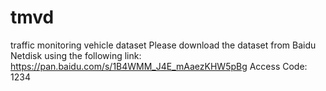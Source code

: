 # tmvd
traffic monitoring vehicle dataset
Please download the dataset from Baidu Netdisk using the following link:  https://pan.baidu.com/s/1B4WMM_J4E_mAaezKHW5pBg 
Access Code: 1234
